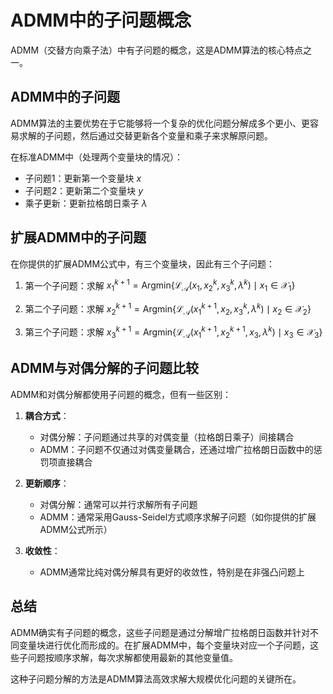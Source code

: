 # ADMM中的子问题概念

ADMM（交替方向乘子法）中有子问题的概念，这是ADMM算法的核心特点之一。

## ADMM中的子问题

ADMM算法的主要优势在于它能够将一个复杂的优化问题分解成多个更小、更容易求解的子问题，然后通过交替更新各个变量和乘子来求解原问题。

在标准ADMM中（处理两个变量块的情况）：
- 子问题1：更新第一个变量块 $x$
- 子问题2：更新第二个变量块 $y$
- 乘子更新：更新拉格朗日乘子 $\lambda$

## 扩展ADMM中的子问题

在你提供的扩展ADMM公式中，有三个变量块，因此有三个子问题：

1. 第一个子问题：求解 $x_1^{k+1} = \text{Argmin}\{\mathcal{L}_{\mathcal{A}}(x_1, x_2^k, x_3^k, \lambda^k) \mid x_1 \in \mathcal{X}_1\}$
   
2. 第二个子问题：求解 $x_2^{k+1} = \text{Argmin}\{\mathcal{L}_{\mathcal{A}}(x_1^{k+1}, x_2, x_3^k, \lambda^k) \mid x_2 \in \mathcal{X}_2\}$
   
3. 第三个子问题：求解 $x_3^{k+1} = \text{Argmin}\{\mathcal{L}_{\mathcal{A}}(x_1^{k+1}, x_2^{k+1}, x_3, \lambda^k) \mid x_3 \in \mathcal{X}_3\}$

## ADMM与对偶分解的子问题比较

ADMM和对偶分解都使用子问题的概念，但有一些区别：

1. **耦合方式**：
   - 对偶分解：子问题通过共享的对偶变量（拉格朗日乘子）间接耦合
   - ADMM：子问题不仅通过对偶变量耦合，还通过增广拉格朗日函数中的惩罚项直接耦合

2. **更新顺序**：
   - 对偶分解：通常可以并行求解所有子问题
   - ADMM：通常采用Gauss-Seidel方式顺序求解子问题（如你提供的扩展ADMM公式所示）

3. **收敛性**：
   - ADMM通常比纯对偶分解具有更好的收敛性，特别是在非强凸问题上

## 总结

ADMM确实有子问题的概念，这些子问题是通过分解增广拉格朗日函数并针对不同变量块进行优化而形成的。在扩展ADMM中，每个变量块对应一个子问题，这些子问题按顺序求解，每次求解都使用最新的其他变量值。

这种子问题分解的方法是ADMM算法高效求解大规模优化问题的关键所在。